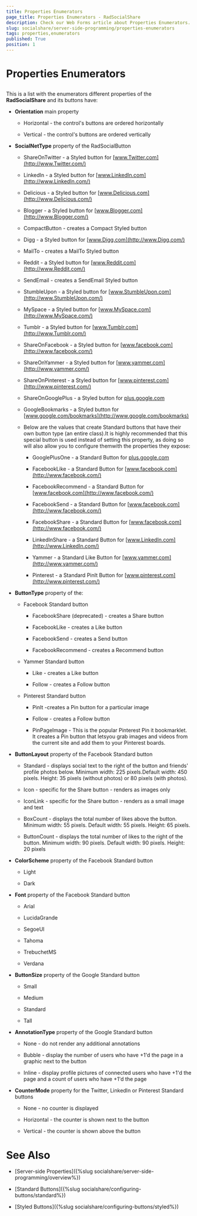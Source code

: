 ```yaml
---
title: Properties Enumerators
page_title: Properties Enumerators - RadSocialShare
description: Check our Web Forms article about Properties Enumerators.
slug: socialshare/server-side-programming/properties-enumerators
tags: properties,enumerators
published: True
position: 1
---
```


# Properties Enumerators



## 

This is a list with the enumerators different properties of the **RadSocialShare** and its buttons have:

* **Orientation** main property

	* Horizontal - the control's buttons are ordered horizontally
	
	* Vertical - the control's buttons are ordered vertically

* **SocialNetType** property of the RadSocialButton

	* ShareOnTwitter - a Styled button for [www.Twitter.com](http://www.Twitter.com/)
	
	* LinkedIn - a Styled button for [www.LinkedIn.com](http://www.LinkedIn.com/)
	
	* Delicious - a Styled button for [www.Delicious.com](http://www.Delicious.com/)
	
	* Blogger - a Styled button for [www.Blogger.com](http://www.Blogger.com/)
	
	* CompactButton - creates a Compact Styled button
	
	* Digg - a Styled button for [www.Digg.com](http://www.Digg.com/)
	
	* MailTo - creates a MailTo Styled button
	
	* Reddit - a Styled button for [www.Reddit.com](http://www.Reddit.com/)
	
	* SendEmail - creates a SendEmail Styled button
	
	* StumbleUpon - a Styled button for [www.StumbleUpon.com](http://www.StumbleUpon.com/)
	
	* MySpace - a Styled button for [www.MySpace.com](http://www.MySpace.com/)
	
	* Tumblr - a Styled button for [www.Tumblr.com](http://www.Tumblr.com/)
	
	* ShareOnFacebook - a Styled button for [www.facebook.com](http://www.facebook.com/)
	
	* ShareOnYammer - a Styled button for [www.yammer.com](http://www.yammer.com/)
	
	* ShareOnPinterest - a Styled button for [www.pinterest.com](http://www.pinterest.com/)
	
	* ShareOnGooglePlus - a Styled button for [plus.google.com](https://plus.google.com/)
	
	* GoogleBookmarks - a Styled button for [www.google.com/bookmarks](http://www.google.com/bookmarks)
	
	* Below are the values that create Standard buttons that have their own button type (an entire class).It is highly recommended that this special button is used instead of setting this property, as doing so will also allow you to configure themwith the properties they expose:
	
		* GooglePlusOne - a Standard Button for [plus.google.com](https://plus.google.com/)
		
		* FacebookLike - a Standard Button for [www.facebook.com](http://www.facebook.com/)
		
		* FacebookRecommend - a Standard Button for [www.facebook.com](http://www.facebook.com/)
		
		* FacebookSend - a Standard Button for [www.facebook.com](http://www.facebook.com/)
		
		* FacebookShare - a Standard Button for [www.facebook.com](http://www.facebook.com/)
		
		* LinkedInShare - a Standard Button for [www.LinkedIn.com](http://www.LinkedIn.com/)
		
		* Yammer - a Standard Like Button for [www.yammer.com](http://www.yammer.com/)
		
		* Pinterest - a Standard PinIt Button for [www.pinterest.com](http://www.pinterest.com/)

* **ButtonType** property of the:

	* Facebook Standard button
	
		* FacebookShare (deprecated) - creates a Share button
		
		* FacebookLike - creates a Like button
		
		* FacebookSend - creates a Send button
		
		* FacebookRecommend - creates a Recommend button
	
	* Yammer Standard button
	
		* Like - creates a Like button
		
		* Follow - creates a Follow button
	
	* Pinterest Standard button
	
		* PinIt -creates a Pin button for a particular image
		
		* Follow - creates a Follow button
		
		* PinPageImage - This is the popular Pinterest Pin it bookmarklet. It creates a Pin button that letsyou grab images and videos from the current site and add them to your Pinterest boards.

* **ButtonLayout** property of the Facebook Standard button

	* Standard - displays social text to the right of the button and friends' profile photos below. Minimum width: 225 pixels.Default width: 450 pixels. Height: 35 pixels (without photos) or 80 pixels (with photos).
	
	* Icon - specific for the Share button - renders as images only
	
	* IconLink - specific for the Share button - renders as a small image and text
	
	* BoxCount - displays the total number of likes above the button. Minimum width: 55 pixels. Default width: 55 pixels. Height: 65 pixels.
	
	* ButtonCount - displays the total number of likes to the right of the button. Minimum width: 90 pixels. Default width: 90 pixels. Height: 20 pixels

* **ColorScheme** property of the Facebook Standard button

	* Light
	
	* Dark

* **Font** property of the Facebook Standard button

	* Arial
	
	* LucidaGrande
	
	* SegoeUI
	
	* Tahoma
	
	* TrebuchetMS
	
	* Verdana

* **ButtonSize** property of the Google Standard button

	* Small
	
	* Medium
	
	* Standard
	
	* Tall

* **AnnotationType** property of the Google Standard button

	* None - do not render any additional annotations
	
	* Bubble - display the number of users who have +1'd the page in a graphic next to the button
	
	* Inline - display profile pictures of connected users who have +1'd the page and a count of users who have +1'd the page

* **CounterMode** property for the Twitter, LinkedIn or Pinterest Standard buttons

	* None - no counter is displayed
	
	* Horizontal - the counter is shown next to the button
	
	* Vertical - the counter is shown above the button

# See Also

 * [Server-side Properties]({%slug socialshare/server-side-programming/overview%})

 * [Standard Buttons]({%slug socialshare/configuring-buttons/standard%})

 * [Styled Buttons]({%slug socialshare/configuring-buttons/styled%})

